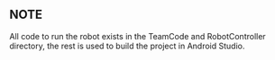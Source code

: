 ## NOTE

All code to run the robot exists in the TeamCode and RobotController directory, the rest is used to build the project in Android Studio. 